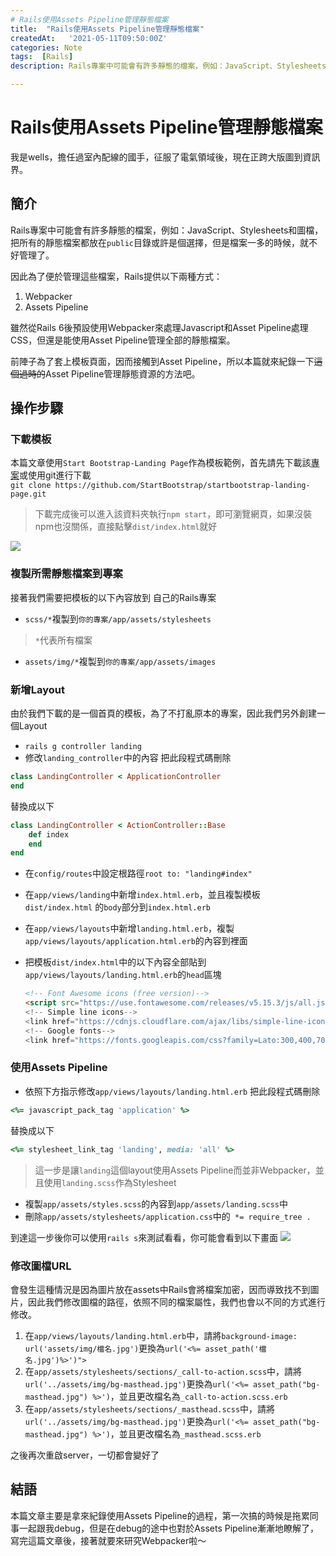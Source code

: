 ```yaml
---
# Rails使用Assets Pipeline管理靜態檔案
title:  "Rails使用Assets Pipeline管理靜態檔案"
createdAt:   '2021-05-11T09:50:00Z'
categories: Note
tags:  [Rails]
description: Rails專案中可能會有許多靜態的檔案，例如：JavaScript、Stylesheets和圖檔，把所有的靜態檔案都放在`public`目錄或許是個選擇，但是檔案一多的時候，就不好管理了。

---
```

# Rails使用Assets Pipeline管理靜態檔案
我是wells，擔任過室內配線的國手，征服了電氣領域後，現在正跨大版圖到資訊界。

## 簡介
  Rails專案中可能會有許多靜態的檔案，例如：JavaScript、Stylesheets和圖檔，把所有的靜態檔案都放在`public`目錄或許是個選擇，但是檔案一多的時候，就不好管理了。

因此為了便於管理這些檔案，Rails提供以下兩種方式：
1. Webpacker
2. Assets Pipeline

雖然從Rails 6後預設使用Webpacker來處理Javascript和Asset Pipeline處理CSS，但還是能使用Asset Pipeline管理全部的靜態檔案。

前陣子為了套上模板頁面，因而接觸到Asset Pipeline，所以本篇就來紀錄一下~~這個過時的~~Asset Pipeline管理靜態資源的方法吧。

## 操作步驟
### 下載模板
本篇文章使用`Start Bootstrap-Landing Page`作為模板範例，首先請先下載該[專案](https://github.com/StartBootstrap/startbootstrap-landing-page)或使用git進行下載<br>
`git clone https://github.com/StartBootstrap/startbootstrap-landing-page.git`
> 下載完成後可以進入該資料夾執行`npm start`，即可瀏覽網頁，如果沒裝npm也沒關係，直接點擊`dist/index.html`就好

![](startbootstrap-landing-page.png)

### 複製所需靜態檔案到專案
接著我們需要把模板的以下內容放到   自己的Rails專案
- `scss/*`複製到`你的專案/app/assets/stylesheets`
> `*`代表所有檔案
- `assets/img/*`複製到`你的專案/app/assets/images`

### 新增Layout
由於我們下載的是一個首頁的模板，為了不打亂原本的專案，因此我們另外創建一個Layout
- `rails g controller landing`
- 修改`landing_controller`中的內容
把此段程式碼刪除
```ruby
class LandingController < ApplicationController
end
```
替換成以下
```ruby
class LandingController < ActionController::Base
    def index
    end
end
```
- 在`config/routes`中設定根路徑`root to: "landing#index"`
- 在`app/views/landing`中新增`index.html.erb`，並且複製模板`dist/index.html` 的`body`部分到`index.html.erb`
- 在`app/views/layouts`中新增`landing.html.erb`，複製`app/views/layouts/application.html.erb`的內容到裡面
- 把模板`dist/index.html`中的以下內容全部貼到`app/views/layouts/landing.html.erb`的`head`區塊

    ```html
    <!-- Font Awesome icons (free version)-->
    <script src="https://use.fontawesome.com/releases/v5.15.3/js/all.js" crossorigin="anonymous"><script>
    <!-- Simple line icons-->
    <link href="https://cdnjs.cloudflare.com/ajax/libs/simple-line-icons/2.5.5/csssimple-line-icons.min.css" rel="stylesheet" type="text/css" />
    <!-- Google fonts-->
    <link href="https://fonts.googleapis.com/css?family=Lato:300,400,700,300italic,400italic700italic" rel="stylesheet" type="text/css" />

    ```

### 使用Assets Pipeline
- 依照下方指示修改`app/views/layouts/landing.html.erb`
把此段程式碼刪除
```ruby
<%= javascript_pack_tag 'application' %>
```
替換成以下
```ruby
<%= stylesheet_link_tag 'landing', media: 'all' %>
```

> 這一步是讓`landing`這個layout使用Assets Pipeline而並非Webpacker，並且使用`landing.scss`作為Stylesheet

- 複製`app/assets/styles.scss`的內容到`app/assets/landing.scss`中
- 刪除`app/assets/stylesheets/application.css`中的` *= require_tree .`

到達這一步後你可以使用`rails s`來測試看看，你可能會看到以下畫面
![](沒有圖片的畫面.png)

### 修改圖檔URL
會發生這種情況是因為圖片放在assets中Rails會將檔案加密，因而導致找不到圖片，因此我們修改圖檔的路徑，依照不同的檔案屬性，我們也會以不同的方式進行修改。

1. 在`app/views/layouts/landing.html.erb`中，請將`background-image: url('assets/img/檔名.jpg')`更換為`url('<%= asset_path('檔名.jpg')%>')">`
2. 在`app/assets/stylesheets/sections/_call-to-action.scss`中，請將`url('../assets/img/bg-masthead.jpg')`更換為`url('<%= asset_path("bg-masthead.jpg") %>')`，並且更改檔名為`_call-to-action.scss.erb`
2. 在`app/assets/stylesheets/sections/_masthead.scss`中，請將`url('../assets/img/bg-masthead.jpg')`更換為`url('<%= asset_path("bg-masthead.jpg") %>')`，並且更改檔名為`_masthead.scss.erb`

之後再次重啟server，一切都會變好了

## 結語
本篇文章主要是拿來紀錄使用Assets Pipeline的過程，第一次搞的時候是拖累同事一起跟我debug，但是在debug的途中也對於Assets Pipeline漸漸地瞭解了，寫完這篇文章後，接著就要來研究Webpacker啦～

